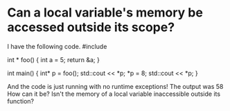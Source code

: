 
# Can a local variable's memory be accessed outside its scope?

I have the following code.
#include <iostream>

int * foo()
{
    int a = 5;
    return &a;
}

int main()
{
    int* p = foo();
    std::cout << *p;
    *p = 8;
    std::cout << *p;
}

And the code is just running with no runtime exceptions!
The output was 58
How can it be? Isn't the memory of a local variable inaccessible outside its function?

        